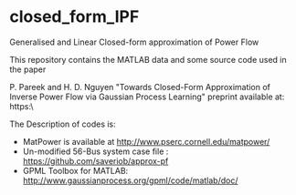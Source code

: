 # closed_form_IPF

Generalised and Linear Closed-form approximation of Power Flow

This repository contains the MATLAB data and some source code used in the paper

P. Pareek and H. D. Nguyen "Towards Closed-Form Approximation of Inverse Power Flow via Gaussian Process Learning"
preprint available at: https:\\

The Description of codes is: 


- MatPower is available at http://www.pserc.cornell.edu/matpower/
- Un-modified 56-Bus system case file : https://github.com/saveriob/approx-pf
- GPML Toolbox for MATLAB: http://www.gaussianprocess.org/gpml/code/matlab/doc/ 

